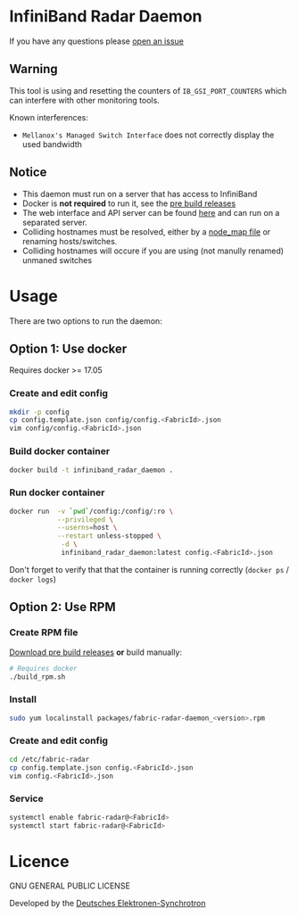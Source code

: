 # InfiniBand Radar Daemon

If you have any questions please [open an issue](https://github.com/infiniband-radar/infiniband-radar-daemon/issues)

## Warning

This tool is using and resetting the counters of `IB_GSI_PORT_COUNTERS`
which can interfere with other monitoring tools.

Known interferences:
- `Mellanox's Managed Switch Interface` does not correctly display the used bandwidth

## Notice
- This daemon must run on a server that has access to InfiniBand
- Docker is **not required** to run it, see the [pre build releases](https://github.com/infiniband-radar/infiniband-radar-daemon/releases) 
- The web interface and API server can be found [here](https://github.com/infiniband-radar/infiniband-radar-web) and can run on a separated server.
- Colliding hostnames must be resolved, either by a [node_map file](https://www.systutorials.com/docs/linux/man/8-ibnetdiscover/#lbAM) or renaming hosts/switches.
- Colliding hostnames will occure if you are using (not manully renamed) unmaned switches


# Usage

There are two options to run the daemon:

## Option 1: Use docker

Requires docker >= 17.05

### Create and edit config

```sh
mkdir -p config
cp config.template.json config/config.<FabricId>.json
vim config/config.<FabricId>.json
```

### Build docker container
```sh
docker build -t infiniband_radar_daemon .
```

### Run docker container
```sh
docker run  -v `pwd`/config:/config/:ro \
            --privileged \
            --userns=host \
            --restart unless-stopped \
             -d \
             infiniband_radar_daemon:latest config.<FabricId>.json
```

Don't forget to verify that that the container is running correctly (`docker ps` / `docker logs`)

## Option 2: Use RPM

### Create RPM file

[Download pre build releases](https://github.com/infiniband-radar/infiniband-radar-daemon/releases) **or** build manually:

```sh
# Requires docker
./build_rpm.sh
```

### Install

```sh
sudo yum localinstall packages/fabric-radar-daemon_<version>.rpm
```

### Create and edit config

```sh
cd /etc/fabric-radar
cp config.template.json config.<FabricId>.json
vim config.<FabricId>.json
```

### Service

```sh
systemctl enable fabric-radar@<FabricId>
systemctl start fabric-radar@<FabricId>
```

# Licence
GNU GENERAL PUBLIC LICENSE

Developed by the [Deutsches Elektronen-Synchrotron](https://www.desy.de/)
